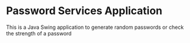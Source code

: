# Password Services Application

This is a Java Swing application to generate random passwords or check the strength of a password 



